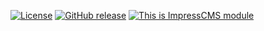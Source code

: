 [![License](https://img.shields.io/github/license/ImpressCMS/impresscms-module-imbuilding.svg?maxAge=2592000)](License.txt) 
	[![GitHub release](https://img.shields.io/github/release/ImpressCMS/impresscms-module-imbuilding.svg?maxAge=2592000)](https://github.com/ImpressCMS/impresscms-module-imbuilding/releases) 
		[![This is ImpressCMS module](https://img.shields.io/badge/ImpressCMS-module-F3AC03.svg?maxAge=2592000)](http://impresscms.org)












